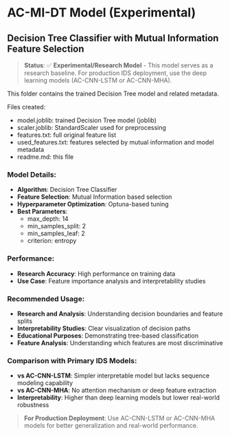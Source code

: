 # AC-MI-DT Model (Experimental)

## Decision Tree Classifier with Mutual Information Feature Selection

> **Status**: ✅ **Experimental/Research Model** - This model serves as a research baseline. For production IDS deployment, use the deep learning models (AC-CNN-LSTM or AC-CNN-MHA).

This folder contains the trained Decision Tree model and related metadata.

Files created:
- model.joblib: trained Decision Tree model (joblib)
- scaler.joblib: StandardScaler used for preprocessing
- features.txt: full original feature list
- used_features.txt: features selected by mutual information and model metadata
- readme.md: this file

### Model Details:
- **Algorithm**: Decision Tree Classifier
- **Feature Selection**: Mutual Information based selection
- **Hyperparameter Optimization**: Optuna-based tuning
- **Best Parameters**: 
  - max_depth: 14
  - min_samples_split: 2  
  - min_samples_leaf: 2
  - criterion: entropy

### Performance:
- **Research Accuracy**: High performance on training data
- **Use Case**: Feature importance analysis and interpretability studies

### Recommended Usage:
- **Research and Analysis**: Understanding decision boundaries and feature splits
- **Interpretability Studies**: Clear visualization of decision paths
- **Educational Purposes**: Demonstrating tree-based classification
- **Feature Analysis**: Understanding which features are most discriminative

### Comparison with Primary IDS Models:
- **vs AC-CNN-LSTM**: Simpler interpretable model but lacks sequence modeling capability
- **vs AC-CNN-MHA**: No attention mechanism or deep feature extraction
- **Interpretability**: Higher than deep learning models but lower real-world robustness

> **For Production Deployment**: Use AC-CNN-LSTM or AC-CNN-MHA models for better generalization and real-world performance.
